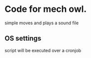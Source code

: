 # Code for mech owl. 
simple moves and plays a sound file

## OS settings
script will be executed over a cronjob